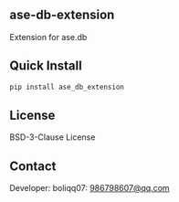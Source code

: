 
ase-db-extension
----------------------
Extension for ase.db

Quick Install
----------------------

```bash
pip install ase_db_extension
```

License
----------------------
BSD-3-Clause License

Contact
----------------------
Developer: boliqq07: 986798607@qq.com

